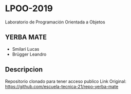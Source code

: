﻿# LPOO-2019
Laboratorio de Programación Orientada a Objetos

## YERBA MATE

+ Smilari Lucas
+ Brügger Leandro

## Descripcion

Repositorio clonado para tener acceso publico
Link Original: https://github.com/escuela-tecnica-21/repo-yerba-mate
